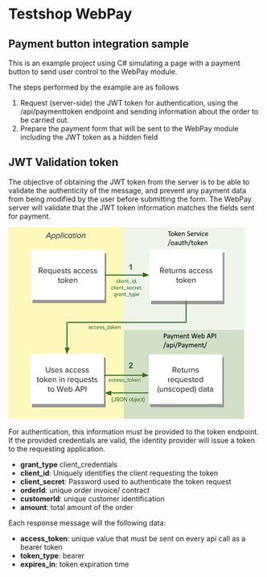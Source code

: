 # Testshop WebPay
## Payment button integration sample

This is an example project using C# simulating a page with a payment button to send user control to the WebPay module.

The steps performed by the example are as follows
1. Request (server-side) the JWT token for authentication, using the /api/paymenttoken endpoint and sending information about the order to be carried out.
2. Prepare the payment form that will be sent to the WebPay module including the JWT token as a hidden field

## JWT Validation token
The objective of obtaining the JWT token from the server is to be able to validate the authenticity of the message, and prevent any payment data from being modified by the user before submitting the form. The WebPay server will validate that the JWT token information matches the fields sent for payment.

![JWT Flow](/JWT_flow.png)

For authentication, this information must be provided to the token endpoint. 
If the provided credentials are valid, the identity provider will issue a token to the requesting application.

* **grant_type** client_credentials
* **client_id**: Uniquely identifies the client requesting the token
* **client_secret**: Password used to authenticate the token request
* **orderId**: unique order invoice/ contract
* **customerId**: unique customer identification
* **amount**: total amount of the order

Each response message will the following data:
* **access_token**: unique value that must be sent on every api call as a bearer token
* **token_type**: bearer
* **expires_in**: token expiration time
